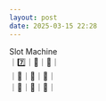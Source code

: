 ```yaml
---
layout: post
date: 2025-03-15 22:28
---
```


Slot Machine<br />
｜7️⃣｜🏴｜🔔｜<br />
｜💎｜🍇｜💎｜<br />
｜🍇｜🍒｜🍇｜<br />


